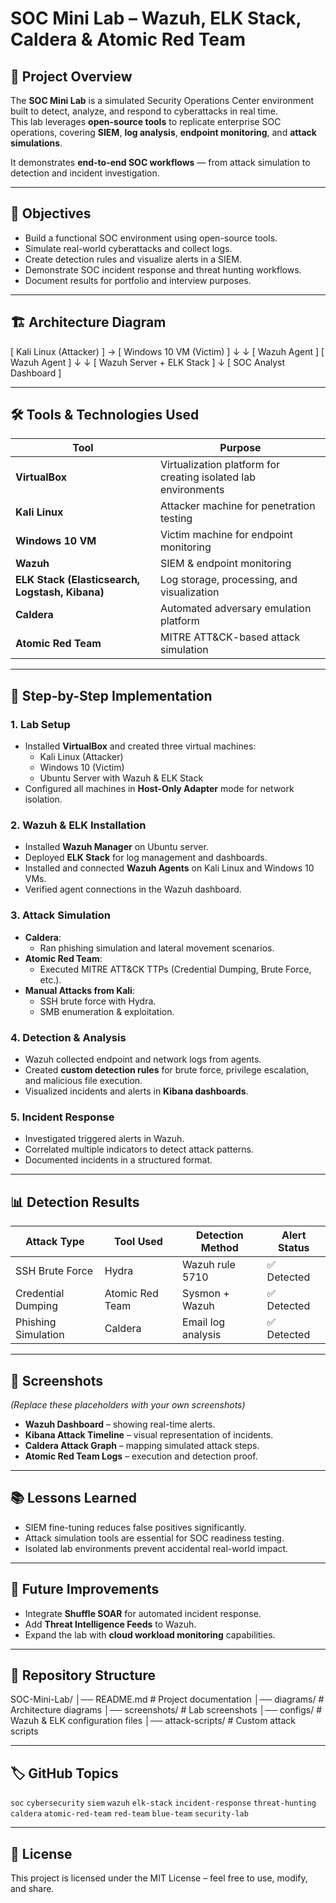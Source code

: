 # SOC Mini Lab – Wazuh, ELK Stack, Caldera & Atomic Red Team

## 📌 Project Overview
The **SOC Mini Lab** is a simulated Security Operations Center environment built to detect, analyze, and respond to cyberattacks in real time.  
This lab leverages **open-source tools** to replicate enterprise SOC operations, covering **SIEM**, **log analysis**, **endpoint monitoring**, and **attack simulations**.

It demonstrates **end-to-end SOC workflows** — from attack simulation to detection and incident investigation.

---

## 🎯 Objectives
- Build a functional SOC environment using open-source tools.
- Simulate real-world cyberattacks and collect logs.
- Create detection rules and visualize alerts in a SIEM.
- Demonstrate SOC incident response and threat hunting workflows.
- Document results for portfolio and interview purposes.

---

## 🏗 Architecture Diagram

[ Kali Linux (Attacker) ] → [ Windows 10 VM (Victim) ]
↓ ↓
[ Wazuh Agent ] [ Wazuh Agent ]
↓ ↓
[ Wazuh Server + ELK Stack ]
↓
[ SOC Analyst Dashboard ]


---

## 🛠 Tools & Technologies Used
| Tool | Purpose |
|------|---------|
| **VirtualBox** | Virtualization platform for creating isolated lab environments |
| **Kali Linux** | Attacker machine for penetration testing |
| **Windows 10 VM** | Victim machine for endpoint monitoring |
| **Wazuh** | SIEM & endpoint monitoring |
| **ELK Stack (Elasticsearch, Logstash, Kibana)** | Log storage, processing, and visualization |
| **Caldera** | Automated adversary emulation platform |
| **Atomic Red Team** | MITRE ATT&CK-based attack simulation |

---

## 🔧 Step-by-Step Implementation

### **1. Lab Setup**
- Installed **VirtualBox** and created three virtual machines:
  - Kali Linux (Attacker)
  - Windows 10 (Victim)
  - Ubuntu Server with Wazuh & ELK Stack
- Configured all machines in **Host-Only Adapter** mode for network isolation.

### **2. Wazuh & ELK Installation**
- Installed **Wazuh Manager** on Ubuntu server.
- Deployed **ELK Stack** for log management and dashboards.
- Installed and connected **Wazuh Agents** on Kali Linux and Windows 10 VMs.
- Verified agent connections in the Wazuh dashboard.

### **3. Attack Simulation**
- **Caldera**:
  - Ran phishing simulation and lateral movement scenarios.
- **Atomic Red Team**:
  - Executed MITRE ATT&CK TTPs (Credential Dumping, Brute Force, etc.).
- **Manual Attacks from Kali**:
  - SSH brute force with Hydra.
  - SMB enumeration & exploitation.

### **4. Detection & Analysis**
- Wazuh collected endpoint and network logs from agents.
- Created **custom detection rules** for brute force, privilege escalation, and malicious file execution.
- Visualized incidents and alerts in **Kibana dashboards**.

### **5. Incident Response**
- Investigated triggered alerts in Wazuh.
- Correlated multiple indicators to detect attack patterns.
- Documented incidents in a structured format.

---

## 📊 Detection Results
| Attack Type | Tool Used | Detection Method | Alert Status |
|-------------|-----------|------------------|--------------|
| SSH Brute Force | Hydra | Wazuh rule 5710 | ✅ Detected |
| Credential Dumping | Atomic Red Team | Sysmon + Wazuh | ✅ Detected |
| Phishing Simulation | Caldera | Email log analysis | ✅ Detected |

---

## 📸 Screenshots
*(Replace these placeholders with your own screenshots)*  
- **Wazuh Dashboard** – showing real-time alerts.  
- **Kibana Attack Timeline** – visual representation of incidents.  
- **Caldera Attack Graph** – mapping simulated attack steps.  
- **Atomic Red Team Logs** – execution and detection proof.

---

## 📚 Lessons Learned
- SIEM fine-tuning reduces false positives significantly.
- Attack simulation tools are essential for SOC readiness testing.
- Isolated lab environments prevent accidental real-world impact.

---

## 🚀 Future Improvements
- Integrate **Shuffle SOAR** for automated incident response.
- Add **Threat Intelligence Feeds** to Wazuh.
- Expand the lab with **cloud workload monitoring** capabilities.

---

## 📂 Repository Structure

SOC-Mini-Lab/
│── README.md # Project documentation
│── diagrams/ # Architecture diagrams
│── screenshots/ # Lab screenshots
│── configs/ # Wazuh & ELK configuration files
│── attack-scripts/ # Custom attack scripts


---

## 🏷 GitHub Topics
`soc` `cybersecurity` `siem` `wazuh` `elk-stack` `incident-response` `threat-hunting` `caldera` `atomic-red-team` `red-team` `blue-team` `security-lab`

---

## 📜 License
This project is licensed under the MIT License – feel free to use, modify, and share.


